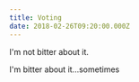 ```yaml
---
title: Voting
date: 2018-02-26T09:20:00.000Z
---
```


I'm not bitter about it.

<section class="hidden" aria-description="Hidden text" tabindex="0">
I'm bitter about it...sometimes
</section>